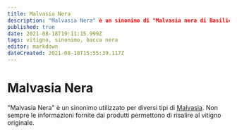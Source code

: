 ```yaml
---
title: Malvasia Nera
description: "Malvasia Nera" è un sinonimo di "Malvasia nera di Basilicata".
published: true
date: 2021-08-18T19:11:15.999Z
tags: vitigno, sinonimo, bacca nera
editor: markdown
dateCreated: 2021-08-18T15:55:39.117Z
---
```


# Malvasia Nera

"Malvasia Nera" è un sinonimo utilizzato per diversi tipi di [Malvasia](/vitigni/bacca-bianca/malvasia). Non sempre le informazioni fornite dai produtti permettono di risalire al vitigno originale.